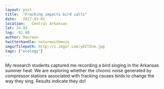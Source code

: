 ```yaml
---
layout: post
title:  "Fracking impacts bird calls"
date:   2017-03-01
location: 	Central Arkansas
lat: 34.92
lng: -92.80
author: Maureen
twitterhandle: naturewithmojo
imgurfilepath: http://i.imgur.com/y8IYZnm.jpg
tags: ["ecology"]
---
```

	
My research students captured me recording a bird singing in the Arkansas summer heat. We are exploring whether the chronic noise generated by compressor stations associated with fracking causes birds to change the way they sing. Results indicate they do!